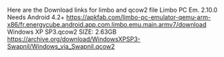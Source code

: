Here are the Download links for limbo and qcow2 file
Limbo PC Em. 2.10.0 Needs Android 4.2+
https://apkfab.com/limbo-pc-emulator-qemu-arm-x86/fr.energycube.android.app.com.limbo.emu.main.armv7/download
Windows XP SP3.qcow2 SIZE: 2.63GB
https://archive.org/download/WindowsXPSP3-Swapnil/Windows_via_Swapnil.qcow2
